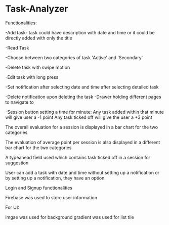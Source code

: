 # Task-Analyzer

Functionalities:

-Add task- task could have description with date and time or it could be directly added with only the title

-Read Task

-Choose between two categories of task 'Active' and 'Secondary'

-Delete task with swipe motion

-Edit task with long press

-Set notification after selecting date and time after selecting detailed task

-Delete notification upon deleting the task
-Drawer holding different pages to navigate to

-Session button setting a time for minute:
Any task added within that minute will give user a -1 point
Any task ticked off will give the user a +3 point

The overall evaluation for a session is displayed in a bar chart for the two categories

The evaluation of average point per session is also displayed in a different bar chart for the two categories

A typeahead field used which contains task ticked off in a session for suggestion

User can add a task with date and time without setting up a notification  or by setting up a notification, they have an option.

Login and Signup functionalities

Firebase was used to store user information 

For UI:

imgae was used for background
gradient was used for list tile

